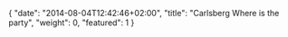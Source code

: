 {
   "date": "2014-08-04T12:42:46+02:00",
   "title": "Carlsberg Where is the party",
   "weight": 0,
   "featured": 1
}


